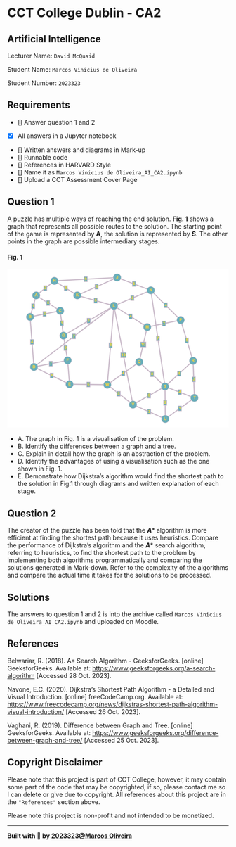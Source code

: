 # CCT College Dublin - CA2
## Artificial Intelligence

Lecturer Name: `David McQuaid`

Student Name: `Marcos Vinicius de Oliveira`

Student Number: `2023323`

## Requirements
- [] Answer question 1 and 2
- [x] All answers in a Jupyter notebook
- [] Written answers and diagrams in Mark-up
- [] Runnable code
- [] References in HARVARD Style
- [] Name it as `Marcos Vinicius de Oliveira_AI_CA2.ipynb`
- [] Upload a CCT Assessment Cover Page

## Question 1
A puzzle has multiple ways of reaching the end solution. **Fig. 1** shows a graph that represents all possible routes to the solution. The starting point of the game is represented by **A**, the solution is represented by **S**. The other points in the graph are possible intermediary stages.

#### Fig. 1
![alt text](/assets/Fig1.png "Fig. 1")

- A. The graph in Fig. 1 is a visualisation of the problem.
- B. Identify the differences between a graph and a tree. 
- C. Explain in detail how the graph is an abstraction of the problem.
- D. Identify the advantages of using a visualisation such as the one shown in Fig. 1.
- E. Demonstrate how Dijkstra’s algorithm would find the shortest path to the solution in Fig.1 through diagrams and written explanation of each stage.

## Question 2
The creator of the puzzle has been told that the ***A**** algorithm is more efficient at finding the shortest path because it uses heuristics. Compare the performance of Dijkstra’s algorithm and the ***A**** search algorithm, referring to heuristics, to find the shortest path to the problem by implementing both algorithms programmatically and comparing the solutions generated in Mark-down. Refer to the complexity of the algorithms and compare the actual time it takes for the solutions to be processed.

## Solutions
The answers to question 1 and 2 is into the archive called `Marcos Vinicius de Oliveira_AI_CA2.ipynb` and uploaded on Moodle.

## References
Belwariar, R. (2018). A* Search Algorithm - GeeksforGeeks. [online] GeeksforGeeks. Available at: https://www.geeksforgeeks.org/a-search-algorithm [Accessed 28 Oct. 2023].

Navone, E.C. (2020). Dijkstra’s Shortest Path Algorithm - a Detailed and Visual Introduction. [online] freeCodeCamp.org. Available at: https://www.freecodecamp.org/news/dijkstras-shortest-path-algorithm-visual-introduction/ [Accessed 26 Oct. 2023].

Vaghani, R. (2019). Difference between Graph and Tree. [online] GeeksforGeeks. Available at: https://www.geeksforgeeks.org/difference-between-graph-and-tree/ [Accessed 25 Oct. 2023].


## Copyright Disclaimer
Please note that this project is part of CCT College, however, it may contain some part of the code that may be copyrighted, if so, please contact me so I can delete or give due to copyright. All references about this project are in the `"References"` section above.

Please note this project is non-profit and not intended to be monetized.

---

<strong>Built with 💙 by [2023323@Marcos Oliveira](https://www.linkedin.com/in/pgmarcosoliveira/)</strong>